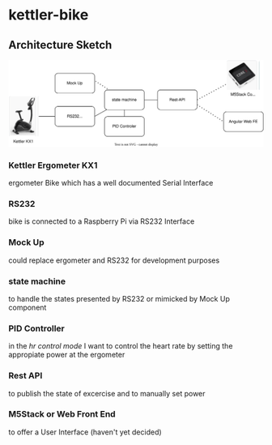# kettler-bike
## Architecture Sketch
![Alt text](./kettler.drawio.svg) 
### Kettler Ergometer KX1
ergometer Bike which has a well documented Serial Interface
### RS232 
bike is connected to a Raspberry Pi via RS232 Interface
### Mock Up 
could replace ergometer and RS232 for development purposes
### state machine
to handle the states presented by RS232 or mimicked by Mock Up component
### PID Controller
in the *hr control mode* I  want to control the heart rate by setting the appropiate power at the ergometer
### Rest API
to publish  the state of excercise and to manually set power
### M5Stack or Web Front End
to offer a User Interface (haven't yet decided)
